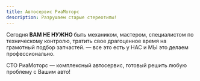 ```yaml
---
title: Автосервис РиаМоторс
description: Разрушаем старые стереотипы!
---
```

Сегодня&nbsp;<strong>ВАМ НЕ НУЖНО&nbsp;</strong>быть механиком, мастером, специалистом по техническому контролю, тратить свое драгоценное время на грамотный подбор запчастей. — все это есть у НАС и МЫ это делаем профессионально.

СТО РиаМоторс — комплексный автосервис, готовый решить любую проблему с Вашим авто!